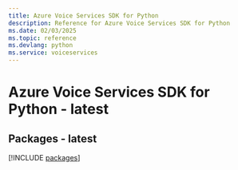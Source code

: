 ```yaml
---
title: Azure Voice Services SDK for Python
description: Reference for Azure Voice Services SDK for Python
ms.date: 02/03/2025
ms.topic: reference
ms.devlang: python
ms.service: voiceservices
---
```

# Azure Voice Services SDK for Python - latest
## Packages - latest
[!INCLUDE [packages](voice-services-index.md)]